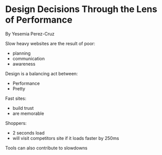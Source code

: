 Design Decisions Through the Lens of Performance
================================================

By Yesemia Perez-Cruz

Slow heavy websites are the result of poor:
- planning
- communication
- awareness

Design is a balancing act between:
- Performance
- Pretty

Fast sites:
- build trust
- are memorable

Shoppers:
- 2 seconds load
- will visit competitors site if it loads faster by 250ms

Tools can also contribute to slowdowns
